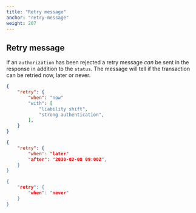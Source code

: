```yaml
---
title: "Retry message"
anchor: "retry-message"
weight: 207
---
```


## Retry message

If an `authorization` has been rejected a retry message _can_ be sent in the
response in addition to the `status`. The message will tell if the transaction
can be retried now, later or never.

```json
{
	"retry": {
		"when": "now"
		"with": [
			"liability shift",
			"strong authentication",
		],
	}
}

{
	"retry": {
		"when': "later"
		"after": "2030-02-08 09:00Z",
	}
}

{
	"retry": {
		"when": "never"
	}
}

```
